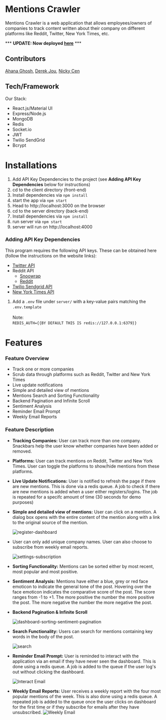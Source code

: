 # Mentions Crawler

Mentions Crawler is a web application that allows employees/owners of companies to track content written about their company on different platforms like Reddit, Twitter, New York Times, etc.

*** **UPDATE: Now deployed [here](https://mentionscrawler.herokuapp.com)** ***

## Contributors

[Ahana Ghosh](https://github.com/ahana15), [Derek Jou](https://github.com/derekjou), [Nicky Cen](https://github.com/ncen5293)

## Tech/Framework

Our Stack:

- React.js/Material UI
- Express/Node.js
- MongoDB
- Redis
- Socket.io
- JWT
- Twilio SendGrid
- Bcrypt

# Installations

1. Add API Key Dependencies to the project (see **Adding API Key Dependencies** below for instructions)
2. cd to the client directory (front-end)
3. Install dependencies via `npm install`
4. start the app via `npm start`
5. Head to http://localhost:3000 on the browser
6. cd to the server directory (back-end)
7. Install dependencies via `npm install`
8. run server via `npm start`
9. server will run on http://localhost:4000

### Adding API Key Dependencies

This program requires the following API keys.
These can be obtained here (follow the instructions on the website links):

- [Twitter API](https://developer.twitter.com/en/docs/basics/authentication/guides/access-tokens)
- Reddit API
  - [Snoowrap](https://not-an-aardvark.github.io/reddit-oauth-helper/)
  - [Reddit](https://www.reddit.com/prefs/apps/)
- [Twilio Sendgrid API](https://sendgrid.com/)
- [New York Times API](https://developer.nytimes.com/apis)

1. Add a `.env` file under `server/` with a key-value pairs matching the `.env.template`
   <br>
   <br>
   Note:
   <br>
   `REDIS_AUTH={{BY DEFAULT THIS IS redis://127.0.0.1:6379}}`
   <br>

# Features

### Feature Overview

- Track one or more companies
- Scrub data through platforms such as Reddit, Twitter and New York Times
- Live update notifications
- Simple and detailed view of mentions
- Mentions Search and Sorting Functionality
- Backend Pagination and Infinite Scroll
- Sentiment Analysis
- Reminder Email Prompt
- Weekly Email Reports

### Feature Description

- **Tracking Companies:** User can track more than one company. Snackbars help the user know whether companies have been added or removed.
- **Platforms:** User can track mentions on Reddit, Twitter and New York Times. User can toggle the platforms to show/hide mentions from these platforms.
- **Live Update Notifications:** User is notified to refresh the page if there are new mentions. This is done via a redis queue. A job to check if there are new mentions is added when a user either registers/logins. The job is repeated for a specifc amount of time (30 seconds for demo purposes)
- **Simple and detailed view of mentions:** User can click on a mention. A dialog box opens with the entire content of the mention along with a link to the original source of the mention.

  ![register-dashboard](./assets/crawler1.gif)
  <br>

- User can only add unique company names. User can also choose to subscribe from weekly email reports.

  ![settings-subscription](./assets/crawler4.gif)
  <br>

- **Sorting Functionality:** Mentions can be sorted either by most recent, most popular and most positive.
- **Sentiment Analysis:** Mentions have either a blue, grey or red face emoticon to indicate the general tone of the post. Hovering over the face emoticon indicates the comparative score of the post. The score ranges from -1 to +1. The more positive the number the more positive the post. The more negative the number the more negative the post.
- **Backend Pagination & Infinite Scroll**

  ![dashboard-sorting-sentiment-pagination](./assets/crawler2.gif)
  <br>

- **Search Functionality:** Users can search for mentions containing key words in the body of the post.

  ![search](./assets/crawler3.gif)
  <br>

- **Reminder Email Prompt:** User is reminded to interact with the application via an email if they have never seen the dashboard. This is done using a redis queue. A job is added to the queue if the user log's out without clicking the dashboard.

  ![Interact Email](./assets/InteractEmail.png)
  <br>

- **Weekly Email Reports:** User receives a weekly report with the four most popular mentions of the week. This is also done using a redis queue. A repeated job is added to the queue once the user clicks on dashboard for the first time or if they subscribe for emails after they have unsubscribed.
  ![Weekly Email](./assets/weeklyReport.png)
  <br>
